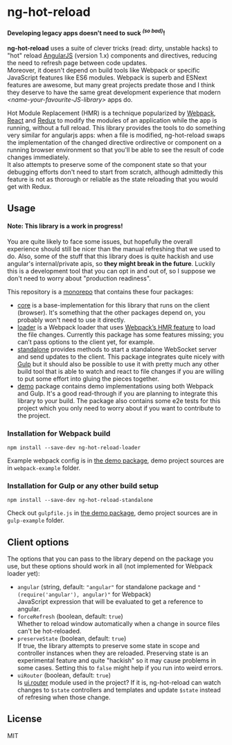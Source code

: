 # ng-hot-reload

#### Developing legacy apps doesn't need to suck <sup><i>(so bad)</i></sup>!

**ng-hot-reload** uses a suite of clever tricks (read: dirty, unstable hacks) to "hot" reload [AngularJS](https://angularjs.org/) (version 1.x) components and directives, reducing the need to refresh page between code updates.  
Moreover, it doesn't depend on build tools like Webpack or specific JavaScript features like ES6 modules.
Webpack is superb and ESNext features are awesome, but many great projects predate those and I think they deserve to have the same great development experience that modern *&lt;name-your-favourite-JS-library&gt;* apps do. 

Hot Module Replacement (HMR) is a technique popularized by [Webpack](https://webpack.js.org/), [React](https://facebook.github.io/react/) and [Redux](http://redux.js.org/) to modify the modules of an application while the app is running, without a full reload. This library provides the tools to do something very similar for angularjs apps: when a file is modified, ng-hot-reload swaps the implementation of the changed directive ordirective or component on a running browser environment so that you'll be able to see the result of code changes immediately.  
It also attempts to preserve some of the component state so that your debugging efforts don't need to start from scratch, although admittedly this feature is not as thorough or reliable as the state reloading that you would get with Redux.

## Usage
#### Note: This library is a work in progress!
You are quite likely to face some issues, but hopefully the overall experience should still be nicer than the manual refreshing that we used to do.
Also, some of the stuff that this library does is quite hackish and use angular's internal/private apis, so **they might break in the future**. Luckily this is a development tool that you can opt in and out of, so I suppose we don't need to worry about "production readiness".

This repository is a [monorepo](https://github.com/babel/babel/blob/master/doc/design/monorepo.md) that contains these four packages:
- [core](https://www.npmjs.com/package/ng-hot-reload-core) is a base-implementation for this library that runs on the client (browser). It's something that the other packages depend on, you probably won't need to use it directly.
- [loader](https://www.npmjs.com/package/ng-hot-reload-loader) is a Webpack loader that uses [Webpack’s HMR feature](https://webpack.js.org/concepts/hot-module-replacement/) to load the file changes. Currently this package has some features missing; you can’t pass options to the client yet, for example.
- [standalone](https://www.npmjs.com/package/ng-hot-reload-standalone) provides methods to start a standalone WebSocket server and send updates to the client. This package integrates quite nicely with [Gulp](https://gulpjs.com/) but it should also be possible to use it with pretty much any other build tool that is able to watch and react to file changes if you are willing to put some effort into gluing the pieces together.
- [demo](https://github.com/noppa/ng-hot-reload/tree/master/packages/demo) package contains demo implementations using both Webpack and Gulp. It's a good read-through if you are planning to integrate this library to your build. The package also contains some e2e tests for this project which you only need to worry about if you want to contribute to the project.

### Installation for Webpack build

`npm install --save-dev ng-hot-reload-loader`

Example webpack config is in [the demo package](https://github.com/noppa/ng-hot-reload/tree/master/packages/demo), demo project sources are in `webpack-example` folder.

### Installation for Gulp or any other build setup

`npm install --save-dev ng-hot-reload-standalone`

Check out `gulpfile.js` in [the demo package](https://github.com/noppa/ng-hot-reload/tree/master/packages/demo), demo project sources are in `gulp-example` folder. 

## Client options
The options that you can pass to the library depend on the package you use, but these options should work in all (not implemented for Webpack loader yet):

- `angular` (string, default: `"angular"` for standalone package and `"(require('angular'), angular)"` for Webpack)  
JavaScript expression that will be
evaluated to get a reference to angular.
- `forceRefresh` (boolean, default: `true`)  
Whether to reload window automatically
when a change in source files can't be
hot-reloaded.
- `preserveState` (boolean, default: `true`)  
If true, the library attempts to
preserve some state in scope and controller
instances when they are reloaded. Preserving
state is an experimental feature and quite "hackish"
so it may cause problems in some cases. Setting this
to `false` might help if you run into weird errors.
- `uiRouter` (boolean, default: `true`)  
Is [ui.router](https://github.com/angular-ui/ui-router) module used in the project?
If it is, ng-hot-reload can watch changes to `$state` controllers and templates and
update `$state` instead of refresing when those change.

## License
MIT